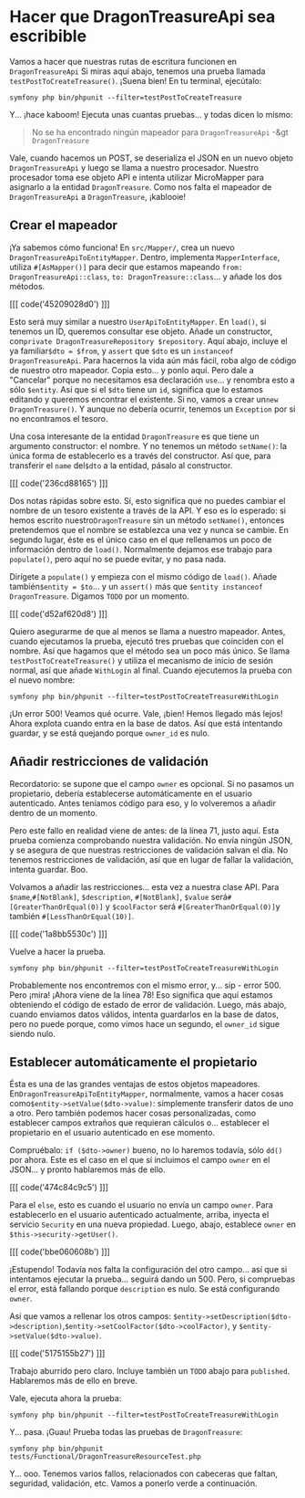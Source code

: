 # Hacer que DragonTreasureApi sea escribible

Vamos a hacer que nuestras rutas de escritura funcionen en `DragonTreasureApi` Si miras aquí abajo, tenemos una prueba llamada `testPostToCreateTreasure()`. ¡Suena bien! En tu terminal, ejecútalo:

```terminal
symfony php bin/phpunit --filter=testPostToCreateTreasure
```

Y... ¡hace kaboom! Ejecuta unas cuantas pruebas... y todas dicen lo mismo:

> No se ha encontrado ningún mapeador para `DragonTreasureApi` -&gt `DragonTreasure`

Vale, cuando hacemos un POST, se deserializa el JSON en un nuevo objeto `DragonTreasureApi` y luego se llama a nuestro procesador. Nuestro procesador toma ese objeto API e intenta utilizar MicroMapper para asignarlo a la entidad `DragonTreasure`. Como nos falta el mapeador de `DragonTreasureApi` a `DragonTreasure`, ¡kablooie!

## Crear el mapeador

¡Ya sabemos cómo funciona! En `src/Mapper/`, crea un nuevo `DragonTreasureApiToEntityMapper`. Dentro, implementa `MapperInterface`, utiliza `#[AsMapper()]` para decir que estamos mapeando `from: DragonTreasureApi::class`, `to: DragonTreasure::class`... y añade los dos métodos.

[[[ code('45209028d0') ]]]

Esto será muy similar a nuestro `UserApiToEntityMapper`. En `load()`, si tenemos un ID, queremos consultar ese objeto. Añade un constructor, con`private DragonTreasureRepository $repository`. Aquí abajo, incluye el ya familiar`$dto = $from`, y `assert` que `$dto` es un `instanceof DragonTreasureApi`. Para hacernos la vida aún más fácil, roba algo de código de nuestro otro mapeador. Copia esto... y ponlo aquí. Pero dale a "Cancelar" porque no necesitamos esa declaración `use`... y renombra esto a sólo `$entity`. Así que si el `$dto` tiene un `id`, significa que lo estamos editando y queremos encontrar el existente. Si no, vamos a crear un`new DragonTreasure()`. Y aunque no debería ocurrir, tenemos un `Exception` por si no encontramos el tesoro.

Una cosa interesante de la entidad `DragonTreasure` es que tiene un argumento constructor: el nombre. Y no tenemos un método `setName()`: la única forma de establecerlo es a través del constructor. Así que, para transferir el `name` del`$dto` a la entidad, pásalo al constructor.

[[[ code('236cd88165') ]]]

Dos notas rápidas sobre esto. Sí, esto significa que no puedes cambiar el nombre de un tesoro existente a través de la API. Y eso es lo esperado: si hemos escrito nuestro`DragonTreasure` sin un método `setName()`, entonces pretendemos que el nombre se establezca una vez y nunca se cambie. En segundo lugar, éste es el único caso en el que rellenamos un poco de información dentro de `load()`. Normalmente dejamos ese trabajo para `populate()`, pero aquí no se puede evitar, y no pasa nada.

Dirígete a `populate()` y empieza con el mismo código de `load()`. Añade también`$entity = $to`... y un `assert()` más que `$entity instanceof DragonTreasure`. Digamos `TODO` por un momento.

[[[ code('d52af620d8') ]]]

Quiero asegurarme de que al menos se llama a nuestro mapeador. Antes, cuando ejecutamos la prueba, ejecutó tres pruebas que coinciden con el nombre. Así que hagamos que el método sea un poco más único. Se llama `testPostToCreateTreasure()` y utiliza el mecanismo de inicio de sesión normal, así que añade `WithLogin` al final. Cuando ejecutemos la prueba con el nuevo nombre:

```terminal-silent
symfony php bin/phpunit --filter=testPostToCreateTreasureWithLogin
```

¡Un error 500! Veamos qué ocurre. Vale, ¡bien! Hemos llegado más lejos! Ahora explota cuando entra en la base de datos. Así que está intentando guardar, y se está quejando porque `owner_id` es nulo.

## Añadir restricciones de validación

Recordatorio: se supone que el campo `owner` es opcional. Si no pasamos un propietario, debería establecerse automáticamente en el usuario autenticado. Antes teníamos código para eso, y lo volveremos a añadir dentro de un momento.

Pero este fallo en realidad viene de antes: de la línea 71, justo aquí. Esta prueba comienza comprobando nuestra validación. No envía ningún JSON, y se asegura de que nuestras restricciones de validación salvan el día. No tenemos restricciones de validación, así que en lugar de fallar la validación, intenta guardar. Boo.

Volvamos a añadir las restricciones... esta vez a nuestra clase API. Para `$name`,`#[NotBlank]`, `$description`, `#[NotBlank]`, `$value` será`#[GreaterThanOrEqual(0)]` y `$coolFactor` será `#[GreaterThanOrEqual(0)]`y también `#[LessThanOrEqual(10)]`.

[[[ code('1a8bb5530c') ]]]

Vuelve a hacer la prueba.

```terminal-silent
symfony php bin/phpunit --filter=testPostToCreateTreasureWithLogin
```

Probablemente nos encontremos con el mismo error, y... sip - error 500. Pero ¡mira! ¡Ahora viene de la línea 78! Eso significa que aquí estamos obteniendo el código de estado de error de validación. Luego, más abajo, cuando enviamos datos válidos, intenta guardarlos en la base de datos, pero no puede porque, como vimos hace un segundo, el `owner_id` sigue siendo nulo.

## Establecer automáticamente el propietario

Ésta es una de las grandes ventajas de estos objetos mapeadores. En`DragonTreasureApiToEntityMapper`, normalmente, vamos a hacer cosas como`$entity->setValue($dto->value)`: simplemente transferir datos de uno a otro. Pero también podemos hacer cosas personalizadas, como establecer campos extraños que requieran cálculos o... establecer el propietario en el usuario autenticado en ese momento.

Compruébalo: `if ($dto->owner)` bueno, no lo haremos todavía, sólo `dd()` por ahora. Este es el caso en el que sí incluimos el campo `owner` en el JSON... y pronto hablaremos más de ello.

[[[ code('474c84c9c5') ]]]

Para el `else`, esto es cuando el usuario no envía un campo `owner`. Para establecerlo en el usuario autenticado actualmente, arriba, inyecta el servicio `Security` en una nueva propiedad. Luego, abajo, establece `owner` en `$this->security->getUser()`.

[[[ code('bbe060608b') ]]]

¡Estupendo! Todavía nos falta la configuración del otro campo... así que si intentamos ejecutar la prueba... seguirá dando un 500. Pero, si compruebas el error, está fallando porque `description` es nulo. Se está configurando `owner`.

Así que vamos a rellenar los otros campos: `$entity->setDescription($dto->description)`,`$entity->setCoolFactor($dto->coolFactor)`, y `$entity->setValue($dto->value)`.

[[[ code('5175155b27') ]]]

Trabajo aburrido pero claro. Incluye también un `TODO` abajo para `published`. Hablaremos más de ello en breve.

Vale, ejecuta ahora la prueba:

```terminal-silent
symfony php bin/phpunit --filter=testPostToCreateTreasureWithLogin
```

Y... pasa. ¡Guau! Prueba todas las pruebas de `DragonTreasure`:

```terminal
symfony php bin/phpunit tests/Functional/DragonTreasureResourceTest.php
```

Y... ooo. Tenemos varios fallos, relacionados con cabeceras que faltan, seguridad, validación, etc. Vamos a ponerlo verde a continuación.
